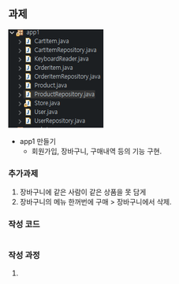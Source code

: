 ## 과제
![](image/2022-03-17-18-08-37.png)
* app1 만들기
  * 회원가입, 장바구니, 구매내역 등의 기능 구현.

### 추가과제
1. 장바구니에 같은 사람이 같은 상품을 못 담게
2. 장바구니의 메뉴 한꺼번에 구매 > 장바구니에서 삭제.

### 작성 코드
```java
```

### 작성 과정
1. 